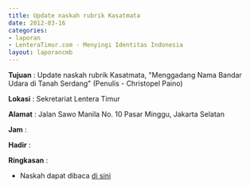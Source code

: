 ```yaml
---
title: Update naskah rubrik Kasatmata
date: 2012-03-16
categories:
- laporan
- LenteraTimur.com - Menyingi Identitas Indonesia
layout: laporancmb
---
```



**Tujuan** : Update naskah rubrik Kasatmata, "Menggadang Nama Bandar Udara di Tanah Serdang" (Penulis - Christopel Paino)

**Lokasi** : Sekretariat Lentera Timur

**Alamat** : Jalan Sawo Manila No. 10 Pasar Minggu, Jakarta Selatan

**Jam** : 

**Hadir** : 

**Ringkasan** : 
* Naskah dapat dibaca [di sini](http://www.lenteratimur.com/2012/03/menggadang-nama-bandar-udara-di-tanah-serdang/)
